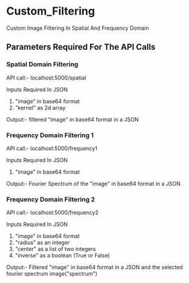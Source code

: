 # Custom_Filtering

Custom Image Filtering In Spatial And Frequency Domain

## Parameters Required For The API Calls
### Spatial Domain Filtering
API call:- localhost:5000/spatial

Inputs Required In JSON
1. "image" in base64 format
2. "kernel" as 2d array

Output:- filtered "image" in base64 format in a JSON

### Frequency Domain Filtering 1
API call:- localhost:5000/frequency1

Inputs Required In JSON
1. "image" in base64 format

Output:- Fourier Spectrum of the "image" in base64 format in a JSON

### Frequency Domain Filtering 2
API call:- localhost:5000/frequency2

Inputs Required In JSON
1. "image" in base64 format
2. "radius" as an integer
3. "center" as a list of two integers
4. "inverse" as a boolean (True or False)

Output:- Filtered "image" in base64 format in a JSON and the selected fourier spectrum image("spectrum")


